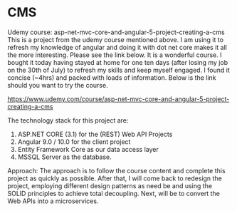# CMS
Udemy course: asp-net-mvc-core-and-angular-5-project-creating-a-cms
This is a project from the udemy course mentioned above. I am using it to refresh my knowledge of angular and doing it with dot net core makes it all the more interesting. Please see the link below. It is a wonderful course. I bought it today having stayed at home for one ten days (after losing my job on the 30th of July) to refresh my skills and keep myself engaged. I found it concise (~4hrs) and packed with loads of information. Below is the link should you want to try the course.

https://www.udemy.com/course/asp-net-mvc-core-and-angular-5-project-creating-a-cms

The technology stack for this project are:
1. ASP.NET CORE (3.1) for the (REST) Web API Projects
2. Angular 9.0 / 10.0 for the client project
3. Entity Framework Core as our data access layer
4. MSSQL Server as the database.

Approach:
The approach is to follow the course content and complete this project as quickly as possible. After that, I will come back to redesign the project, employing different design patterns as need be and using the SOLID principles to achieve total decoupling. Next, will be to convert the Web APIs into a microservices.
